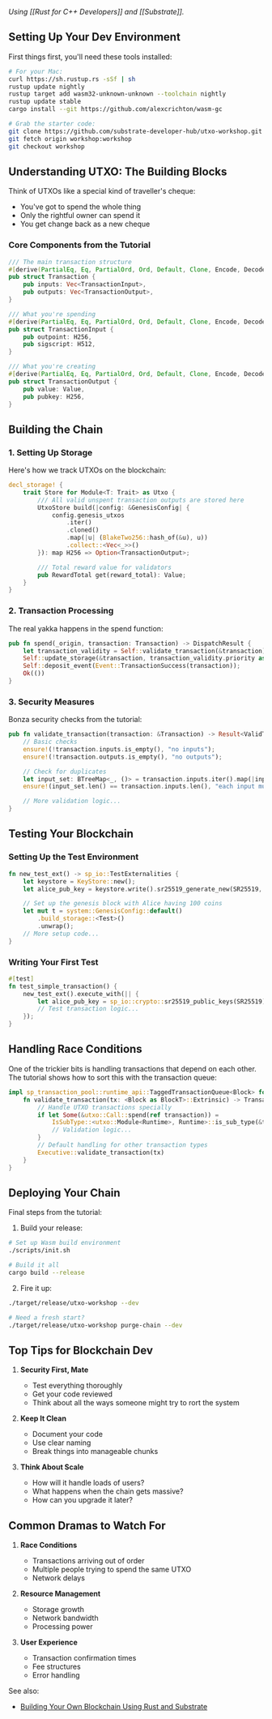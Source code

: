 *Using [[Rust for C++ Developers]] and [[Substrate]].*

## Setting Up Your Dev Environment

First things first, you'll need these tools installed:
```bash
# For your Mac:
curl https://sh.rustup.rs -sSf | sh
rustup update nightly
rustup target add wasm32-unknown-unknown --toolchain nightly
rustup update stable
cargo install --git https://github.com/alexcrichton/wasm-gc

# Grab the starter code:
git clone https://github.com/substrate-developer-hub/utxo-workshop.git
git fetch origin workshop:workshop
git checkout workshop
```

## Understanding UTXO: The Building Blocks

Think of UTXOs like a special kind of traveller's cheque:
- You've got to spend the whole thing
- Only the rightful owner can spend it
- You get change back as a new cheque

### Core Components from the Tutorial
```rust
/// The main transaction structure
#[derive(PartialEq, Eq, PartialOrd, Ord, Default, Clone, Encode, Decode, Hash, Debug)]
pub struct Transaction {
    pub inputs: Vec<TransactionInput>,
    pub outputs: Vec<TransactionOutput>,
}

/// What you're spending
#[derive(PartialEq, Eq, PartialOrd, Ord, Default, Clone, Encode, Decode, Hash, Debug)]
pub struct TransactionInput {
    pub outpoint: H256,
    pub sigscript: H512,
}

/// What you're creating
#[derive(PartialEq, Eq, PartialOrd, Ord, Default, Clone, Encode, Decode, Hash, Debug)]
pub struct TransactionOutput {
    pub value: Value,
    pub pubkey: H256,
}
```

## Building the Chain

### 1. Setting Up Storage
Here's how we track UTXOs on the blockchain:
```rust
decl_storage! {
    trait Store for Module<T: Trait> as Utxo {
        /// All valid unspent transaction outputs are stored here
        UtxoStore build(|config: &GenesisConfig| {
            config.genesis_utxos
                .iter()
                .cloned()
                .map(|u| (BlakeTwo256::hash_of(&u), u))
                .collect::<Vec<_>>()
        }): map H256 => Option<TransactionOutput>;

        /// Total reward value for validators
        pub RewardTotal get(reward_total): Value;
    }
}
```

### 2. Transaction Processing
The real yakka happens in the spend function:
```rust
pub fn spend(_origin, transaction: Transaction) -> DispatchResult {
    let transaction_validity = Self::validate_transaction(&transaction)?;
    Self::update_storage(&transaction, transaction_validity.priority as u128)?;
    Self::deposit_event(Event::TransactionSuccess(transaction));
    Ok(())
}
```

### 3. Security Measures
Bonza security checks from the tutorial:
```rust
pub fn validate_transaction(transaction: &Transaction) -> Result<ValidTransaction, &'static str> {
    // Basic checks
    ensure!(!transaction.inputs.is_empty(), "no inputs");
    ensure!(!transaction.outputs.is_empty(), "no outputs");

    // Check for duplicates
    let input_set: BTreeMap<_, ()> = transaction.inputs.iter().map(|input| (input, ())).collect();
    ensure!(input_set.len() == transaction.inputs.len(), "each input must only be used once");

    // More validation logic...
}
```

## Testing Your Blockchain

### Setting Up the Test Environment
```rust
fn new_test_ext() -> sp_io::TestExternalities {
    let keystore = KeyStore::new();
    let alice_pub_key = keystore.write().sr25519_generate_new(SR25519, Some(ALICE_PHRASE)).unwrap();

    // Set up the genesis block with Alice having 100 coins
    let mut t = system::GenesisConfig::default()
        .build_storage::<Test>()
        .unwrap();
    // More setup code...
}
```

### Writing Your First Test
```rust
#[test]
fn test_simple_transaction() {
    new_test_ext().execute_with(|| {
        let alice_pub_key = sp_io::crypto::sr25519_public_keys(SR25519)[0];
        // Test transaction logic...
    });
}
```

## Handling Race Conditions

One of the trickier bits is handling transactions that depend on each other. The tutorial shows how to sort this with the transaction queue:
```rust
impl sp_transaction_pool::runtime_api::TaggedTransactionQueue<Block> for Runtime {
    fn validate_transaction(tx: <Block as BlockT>::Extrinsic) -> TransactionValidity {
        // Handle UTXO transactions specially
        if let Some(&utxo::Call::spend(ref transaction)) = 
            IsSubType::<utxo::Module<Runtime>, Runtime>::is_sub_type(&tx.function) {
            // Validation logic...
        }
        // Default handling for other transaction types
        Executive::validate_transaction(tx)
    }
}
```

## Deploying Your Chain

Final steps from the tutorial:
1. Build your release:
```bash
# Set up Wasm build environment
./scripts/init.sh

# Build it all
cargo build --release
```

2. Fire it up:
```bash
./target/release/utxo-workshop --dev

# Need a fresh start?
./target/release/utxo-workshop purge-chain --dev
```

## Top Tips for Blockchain Dev

1. **Security First, Mate**
   - Test everything thoroughly
   - Get your code reviewed
   - Think about all the ways someone might try to rort the system

2. **Keep It Clean**
   - Document your code
   - Use clear naming
   - Break things into manageable chunks

3. **Think About Scale**
   - How will it handle loads of users?
   - What happens when the chain gets massive?
   - How can you upgrade it later?

## Common Dramas to Watch For

1. **Race Conditions**
   - Transactions arriving out of order
   - Multiple people trying to spend the same UTXO
   - Network delays

2. **Resource Management**
   - Storage growth
   - Network bandwidth
   - Processing power

3. **User Experience**
   - Transaction confirmation times
   - Fee structures
   - Error handling


See also:
- [Building Your Own Blockchain Using Rust and Substrate](https://hackernoon.com/building-a-blockchain-in-rust-and-substrate-a-step-by-step-guide-for-developers-kc223ybp)